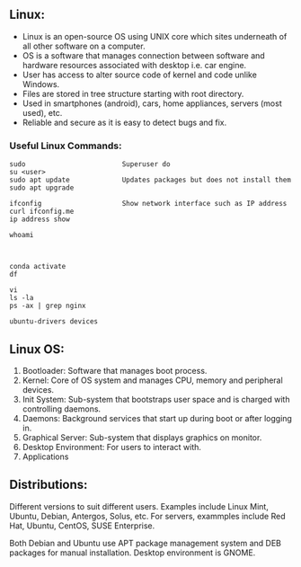 ## Linux:
- Linux is an open-source OS using UNIX core which sites underneath of all other software on a computer.
- OS is a software that manages connection between software and hardware resources associated with desktop i.e. car engine.
- User has access to alter source code of kernel and code unlike Windows.
- Files are stored in tree structure starting with root directory.
- Used in smartphones (android), cars, home appliances, servers (most used), etc. 
- Reliable and secure as it is easy to detect bugs and fix.

### Useful Linux Commands:
```
sudo                        Superuser do
su <user>
sudo apt update             Updates packages but does not install them
sudo apt upgrade

ifconfig                    Show network interface such as IP address
curl ifconfig.me
ip address show

whoami



conda activate
df

vi
ls -la 
ps -ax | grep nginx

ubuntu-drivers devices
```

## Linux OS:
1) Bootloader: Software that manages boot process.
2) Kernel: Core of OS system and manages CPU, memory and peripheral devices.
3) Init System: Sub-system that bootstraps user space and is charged with controlling daemons.
4) Daemons: Background services that start up during boot or after logging in.
5) Graphical Server: Sub-system that displays graphics on monitor.
6) Desktop Environment: For users to interact with.
7) Applications

## Distributions:
Different versions to suit different users. Examples include Linux Mint, Ubuntu, Debian, Antergos, Solus, etc. For servers, exammples include Red Hat, Ubuntu, CentOS, SUSE Enterprise.

Both Debian and Ubuntu use APT package management system and DEB packages for manual installation. Desktop environment is GNOME.


